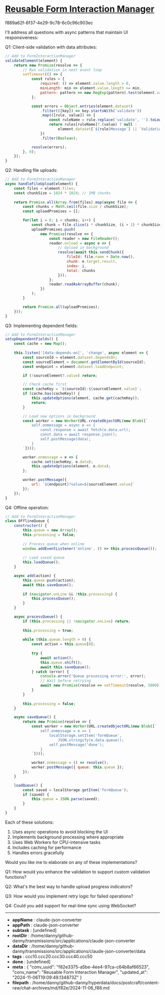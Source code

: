 # [Reusable Form Interaction Manager](https://claude.ai/chat/f82e3375-a5be-4ee4-97ca-c64b8af66523)

f889a62f-6f37-4e29-9c78-6c0c96c903ec

 I'll address all questions with async patterns that maintain UI responsiveness:

Q1: Client-side validation with data attributes:
```javascript
// Add to FormInteractionManager
validateElement(element) {
    return new Promise(resolve => {
        // Run validation in next event loop
        setTimeout(() => {
            const rules = {
                required: () => element.value.length > 0,
                minLength: min => element.value.length >= min,
                pattern: pattern => new RegExp(pattern).test(element.value)
            };

            const errors = Object.entries(element.dataset)
                .filter(([key]) => key.startsWith('validate'))
                .map(([rule, value]) => {
                    const ruleName = rule.replace('validate', '').toLowerCase();
                    return rules[ruleName]?.(value) ? null : 
                        element.dataset[`${rule}Message`] || `Validation failed: ${ruleName}`;
                })
                .filter(Boolean);

            resolve(errors);
        }, 0);
    });
}
```

Q2: Handling file uploads:
```javascript
// Add to FormInteractionManager
async handleFileUpload(element) {
    const files = element.files;
    const chunkSize = 1024 * 1024; // 1MB chunks
    
    return Promise.all(Array.from(files).map(async file => {
        const chunks = Math.ceil(file.size / chunkSize);
        const uploadPromises = [];

        for(let i = 0; i < chunks; i++) {
            const chunk = file.slice(i * chunkSize, (i + 1) * chunkSize);
            uploadPromises.push(
                new Promise(resolve => {
                    const reader = new FileReader();
                    reader.onload = async e => {
                        // Upload in background
                        resolve(await this.sendChunk({
                            fileId: file.name + Date.now(),
                            chunk: e.target.result,
                            index: i,
                            total: chunks
                        }));
                    };
                    reader.readAsArrayBuffer(chunk);
                })
            );
        }

        return Promise.all(uploadPromises);
    }));
}
```

Q3: Implementing dependent fields:
```javascript
// Add to FormInteractionManager
setupDependentFields() {
    const cache = new Map();
    
    this.listen('[data-depends-on]', 'change', async element => {
        const sourceId = element.dataset.dependsOn;
        const sourceElement = document.getElementById(sourceId);
        const endpoint = element.dataset.loadEndpoint;

        if (!sourceElement?.value) return;

        // Check cache first
        const cacheKey = `${sourceId}:${sourceElement.value}`;
        if (cache.has(cacheKey)) {
            this.updateOptions(element, cache.get(cacheKey));
            return;
        }

        // Load new options in background
        const worker = new Worker(URL.createObjectURL(new Blob([`
            self.onmessage = async e => {
                const response = await fetch(e.data.url);
                const data = await response.json();
                self.postMessage(data);
            }
        `])));

        worker.onmessage = e => {
            cache.set(cacheKey, e.data);
            this.updateOptions(element, e.data);
        };

        worker.postMessage({ 
            url: `${endpoint}?value=${sourceElement.value}` 
        });
    });
}
```

Q4: Offline operation:
```javascript
// Add to FormInteractionManager
class OfflineQueue {
    constructor() {
        this.queue = new Array();
        this.processing = false;
        
        // Process queue when online
        window.addEventListener('online', () => this.processQueue());
        
        // Load saved queue
        this.loadQueue();
    }

    async add(action) {
        this.queue.push(action);
        await this.saveQueue();
        
        if (navigator.onLine && !this.processing) {
            this.processQueue();
        }
    }

    async processQueue() {
        if (this.processing || !navigator.onLine) return;
        
        this.processing = true;
        
        while (this.queue.length > 0) {
            const action = this.queue[0];
            
            try {
                await action();
                this.queue.shift();
                await this.saveQueue();
            } catch (error) {
                console.error('Queue processing error:', error);
                // Wait before retrying
                await new Promise(resolve => setTimeout(resolve, 5000));
            }
        }
        
        this.processing = false;
    }

    async saveQueue() {
        return new Promise(resolve => {
            const worker = new Worker(URL.createObjectURL(new Blob([`
                self.onmessage = e => {
                    localStorage.setItem('formQueue', 
                        JSON.stringify(e.data.queue));
                    self.postMessage('done');
                }
            `])));

            worker.onmessage = () => resolve();
            worker.postMessage({ queue: this.queue });
        });
    }

    loadQueue() {
        const saved = localStorage.getItem('formQueue');
        if (saved) {
            this.queue = JSON.parse(saved);
        }
    }
}
```

Each of these solutions:
1. Uses async operations to avoid blocking the UI
2. Implements background processing where appropriate
3. Uses Web Workers for CPU-intensive tasks
4. Includes caching for performance
5. Handles errors gracefully

Would you like me to elaborate on any of these implementations?

Q1: How would you enhance the validation to support custom validation functions?

Q2: What's the best way to handle upload progress indicators?

Q3: How would you implement retry logic for failed operations?

Q4: Could you add support for real-time sync using WebSocket?

---

* **appName** : claude-json-converter
* **appPath** : claude-json-converter
* **subtask** : [undefined]
* **rootDir** : /home/danny/github-danny/transmissions/src/applications/claude-json-converter
* **dataDir** : /home/danny/github-danny/transmissions/src/applications/claude-json-converter/data
* **tags** : ccc10.ccc20.ccc30.ccc40.ccc50
* **done** : [undefined]
* **meta** : {
  "conv_uuid": "f82e3375-a5be-4ee4-97ca-c64b8af66523",
  "conv_name": "Reusable Form Interaction Manager",
  "updated_at": "2024-11-06T19:09:49.134873Z"
}
* **filepath** : /home/danny/github-danny/hyperdata/docs/postcraft/content-raw/chat-archives/md/f82e/2024-11-06_f88.md